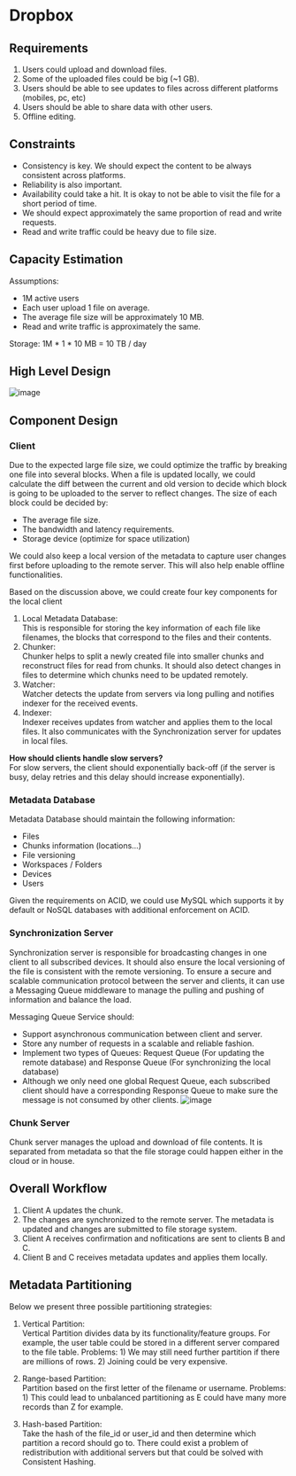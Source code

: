# Dropbox

## Requirements
1. Users could upload and download files.
2. Some of the uploaded files could be big (~1 GB).
3. Users should be able to see updates to files across different platforms (mobiles, pc, etc)
4. Users should be able to share data with other users.
5. Offline editing.

## Constraints
* Consistency is key. We should expect the content to be always consistent across platforms.
* Reliability is also important.
* Availability could take a hit. It is okay to not be able to visit the file for a short period of time.
* We should expect approximately the same proportion of read and write requests.
* Read and write traffic could be heavy due to file size.

## Capacity Estimation
Assumptions:
* 1M active users
* Each user upload 1 file on average.
* The average file size will be approximately 10 MB.
* Read and write traffic is approximately the same.

Storage:
1M * 1 * 10 MB = 10 TB / day

## High Level Design
![image](https://user-images.githubusercontent.com/30107576/97100696-648d2380-1653-11eb-9172-3ea2469cf62b.png)
            
## Component Design

### Client
Due to the expected large file size, we could optimize the traffic by breaking one file into several blocks. When a file is updated locally, we could calculate the diff
between the current and old version to decide which block is going to be uploaded to the server to reflect changes. The size of each block could be decided by:
* The average file size.
* The bandwidth and latency requirements.
* Storage device (optimize for space utilization)

We could also keep a local version of the metadata to capture user changes first before uploading to the remote server. This will also help enable offline functionalities.

Based on the discussion above, we could create four key components for the local client
1. Local Metadata Database:\
This is responsible for storing the key information of each file like filenames, the blocks that correspond to the files and their contents.
2. Chunker:\
Chunker helps to split a newly created file into smaller chunks and reconstruct files for read from chunks. It should also detect changes in files to determine which chunks need to be updated remotely.
3. Watcher:\
Watcher detects the update from servers via long pulling and notifies indexer for the received events.
4. Indexer:\
Indexer receives updates from watcher and applies them to the local files. It also communicates with the Synchronization server for updates in local files.

**How should clients handle slow servers?**\
For slow servers, the client should exponentially back-off (if the server is busy, delay retries and this delay should increase exponentially).

### Metadata Database
Metadata Database should maintain the following information:
* Files
* Chunks information (locations...)
* File versioning
* Workspaces / Folders
* Devices
* Users

Given the requirements on ACID, we could use MySQL which supports it by default or NoSQL databases with additional enforcement on ACID.

### Synchronization Server
Synchronization server is responsible for broadcasting changes in one client to all subscribed devices. It should also ensure the local versioning of the file is consistent with the remote versioning.
To ensure a secure and scalable communication protocol between the server and clients, it can use a Messaging Queue middleware to manage the pulling and pushing of information and balance the load.

Messaging Queue Service should:
* Support asynchronous communication between client and server.
* Store any number of requests in a scalable and reliable fashion.
* Implement two types of Queues: Request Queue (For updating the remote database) and Response Queue (For synchronizing the local database)
* Although we only need one global Request Queue, each subscribed client should have a corresponding Response Queue to make sure the message is not consumed by other clients.
![image](https://user-images.githubusercontent.com/30107576/97100833-f8132400-1654-11eb-9929-72c13a969a6d.png)

### Chunk Server
Chunk server manages the upload and download of file contents. It is separated from metadata so that the file storage could happen either in the cloud or in house.

## Overall Workflow
1. Client A updates the chunk.
2. The changes are synchronized to the remote server. The metadata is updated and changes are submitted to file storage system.
3. Client A receives confirmation and nofitications are sent to clients B and C.
4. Client B and C receives metadata updates and applies them locally.

## Metadata Partitioning
Below we present three possible partitioning strategies:
1. Vertical Partition:\
Vertical Partition divides data by its functionality/feature groups. For example, the user table could be stored in a different server compared to the file table.
Problems: 1) We may still need further partition if there are millions of rows. 2) Joining could be very expensive.

2. Range-based Partition:\
Partition based on the first letter of the filename or username.
Problems: 1) This could lead to unbalanced partitioning as E could have many more records than Z for example.

3. Hash-based Partition:\
Take the hash of the file_id or user_id and then determine which partition a record should go to. There could exist a problem of redistribution with additional servers but that could be solved with Consistent Hashing.
